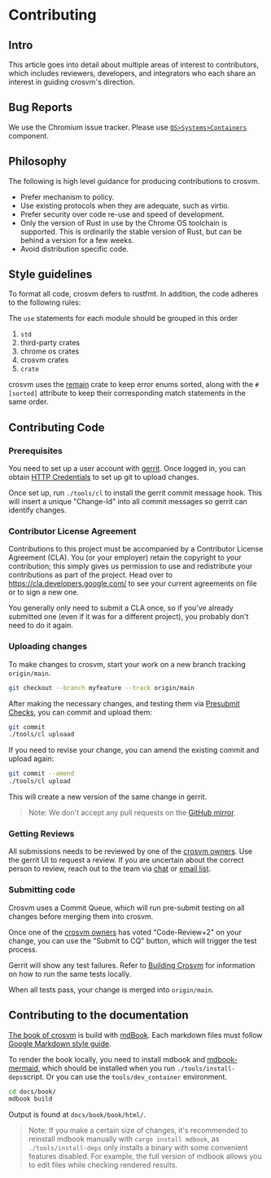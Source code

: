 # Contributing

## Intro

This article goes into detail about multiple areas of interest to contributors, which includes
reviewers, developers, and integrators who each share an interest in guiding crosvm's direction.

## Bug Reports

We use the Chromium issue tracker. Please use
[`OS>Systems>Containers`](https://bugs.chromium.org/p/chromium/issues/list?q=component:OS%3ESystems%3EContainers)
component.

## Philosophy

The following is high level guidance for producing contributions to crosvm.

- Prefer mechanism to policy.
- Use existing protocols when they are adequate, such as virtio.
- Prefer security over code re-use and speed of development.
- Only the version of Rust in use by the Chrome OS toolchain is supported. This is ordinarily the
  stable version of Rust, but can be behind a version for a few weeks.
- Avoid distribution specific code.

## Style guidelines

To format all code, crosvm defers to rustfmt. In addition, the code adheres to the following rules:

The `use` statements for each module should be grouped in this order

1. `std`
1. third-party crates
1. chrome os crates
1. crosvm crates
1. `crate`

crosvm uses the [remain](https://github.com/dtolnay/remain) crate to keep error enums sorted, along
with the `#[sorted]` attribute to keep their corresponding match statements in the same order.

## Contributing Code

### Prerequisites

You need to set up a user account with [gerrit](https://chromium-review.googlesource.com/). Once
logged in, you can obtain
[HTTP Credentials](https://chromium-review.googlesource.com/settings/#HTTPCredentials) to set up git
to upload changes.

Once set up, run `./tools/cl` to install the gerrit commit message hook. This will insert a unique
"Change-Id" into all commit messages so gerrit can identify changes.

### Contributor License Agreement

Contributions to this project must be accompanied by a Contributor License Agreement (CLA). You (or
your employer) retain the copyright to your contribution; this simply gives us permission to use and
redistribute your contributions as part of the project. Head over to
<https://cla.developers.google.com/> to see your current agreements on file or to sign a new one.

You generally only need to submit a CLA once, so if you've already submitted one (even if it was for
a different project), you probably don't need to do it again.

### Uploading changes

To make changes to crosvm, start your work on a new branch tracking `origin/main`.

```bash
git checkout --branch myfeature --track origin/main
```

After making the necessary changes, and testing them via
[Presubmit Checks](https://google.github.io/crosvm/building_crosvm.html#presubmit-checks), you can
commit and upload them:

```bash
git commit
./tools/cl uploaad
```

If you need to revise your change, you can amend the existing commit and upload again:

```bash
git commit --amend
./tools/cl upload
```

This will create a new version of the same change in gerrit.

> Note: We don't accept any pull requests on the [GitHub mirror].

### Getting Reviews

All submissions needs to be reviewed by one of the [crosvm owners]. Use the gerrit UI to request a
review. If you are uncertain about the correct person to review, reach out to the team via
[chat](https://matrix.to/#/#crosvm:matrix.org) or
[email list](https://groups.google.com/a/chromium.org/g/crosvm-dev).

### Submitting code

Crosvm uses a Commit Queue, which will run pre-submit testing on all changes before merging them
into crosvm.

Once one of the [crosvm owners] has voted "Code-Review+2" on your change, you can use the "Submit to
CQ" button, which will trigger the test process.

Gerrit will show any test failures. Refer to
[Building Crosvm](https://google.github.io/crosvm/building_crosvm.html) for information on how to
run the same tests locally.

When all tests pass, your change is merged into `origin/main`.

## Contributing to the documentation

[The book of crosvm] is build with [mdBook]. Each markdown files must follow
[Google Markdown style guide].

To render the book locally, you need to install mdbook and [mdbook-mermaid], which should be
installed when you run `./tools/install-deps`script. Or you can use the `tools/dev_container`
environment.

```sh
cd docs/book/
mdbook build
```

Output is found at `docs/book/book/html/`.

> Note: If you make a certain size of changes, it's recommended to reinstall mdbook manually with
> `cargo install mdbook`, as `./tools/install-deps` only installs a binary with some convenient
> features disabled. For example, the full version of mdbook allows you to edit files while checking
> rendered results.

[crosvm owners]: https://chromium.googlesource.com/crosvm/crosvm/+/HEAD/OWNERS
[github mirror]: https://github.com/google/crosvm
[google markdown style guide]: https://github.com/google/styleguide/blob/gh-pages/docguide/style.md
[mdbook]: https://rust-lang.github.io/mdBook/
[mdbook-mermaid]: https://github.com/badboy/mdbook-mermaid
[the book of crosvm]: https://google.github.io/crosvm/

